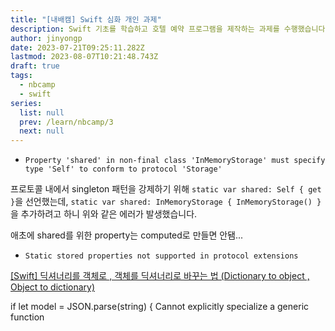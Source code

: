 ```yaml
---
title: "[내배캠] Swift 심화 개인 과제"
description: Swift 기초를 학습하고 호텔 예약 프로그램을 제작하는 과제를 수행했습니다.
author: jinyongp
date: 2023-07-21T09:25:11.282Z
lastmod: 2023-08-07T10:21:48.743Z
draft: true
tags:
  - nbcamp
  - swift
series:
  list: null
  prev: /learn/nbcamp/3
  next: null
---
```


- `Property 'shared' in non-final class 'InMemoryStorage' must specify type 'Self' to conform to protocol 'Storage'`

프로토콜 내에서 singleton 패턴을 강제하기 위해 `static var shared: Self { get }`을 선언했는데, `static var shared: InMemoryStorage { InMemoryStorage() }`을 추가하려고 하니 위와 같은 에러가 발생했습니다.

애초에 shared를 위한 property는 computed로 만들면 안됌...

- `Static stored properties not supported in protocol extensions`




[[Swift] 딕셔너리를 객체로 , 객체를 딕셔너리로 바꾸는 법 (Dictionary to object , Object to dictionary)](https://fomaios.tistory.com/entry/Swift-%EB%94%95%EC%85%94%EB%84%88%EB%A6%AC%EB%A5%BC-%EA%B0%9D%EC%B2%B4%EB%A1%9C-%EA%B0%9D%EC%B2%B4%EB%A5%BC-%EB%94%95%EC%85%94%EB%84%88%EB%A6%AC%EB%A1%9C-%EB%B0%94%EA%BE%B8%EB%8A%94-%EB%B2%95-Dictionary-to-object-Object-to-dictionary)


if let model = JSON.parse<Reservation>(string) {
Cannot explicitly specialize a generic function